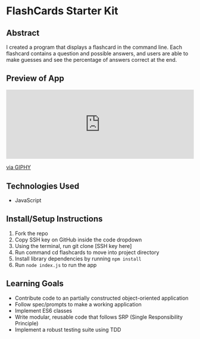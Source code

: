 # FlashCards Starter Kit

## Abstract
I created a program that displays a flashcard in the command line. Each flashcard contains a question and possible answers, and users are able to make guesses and see the percentage of answers correct at the end.

## Preview of App
<div style="width:100%;height:0;padding-bottom:37%;position:relative;"><iframe src="https://giphy.com/embed/XmZLzfCzj42Ath130u" width="100%" height="100%" style="position:absolute" frameBorder="0" class="giphy-embed" allowFullScreen></iframe></div><p><a href="https://giphy.com/gifs/XmZLzfCzj42Ath130u">via GIPHY</a></p>

## Technologies Used
- JavaScript

## Install/Setup Instructions
1. Fork the repo
2. Copy SSH key on GitHub inside the code dropdown
3. Using the terminal, run git clone [SSH key here]
4. Run command cd flashcards to move into project directory
5. Install library dependencies by running `npm install`
6. Run `node index.js` to run the app

## Learning Goals
- Contribute code to an partially constructed object-oriented application
- Follow spec/prompts to make a working application
- Implement ES6 classes
- Write modular, reusable code that follows SRP (Single Responsibility Principle)
- Implement a robust testing suite using TDD
